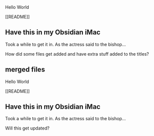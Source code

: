 Hello World

[[README]]

## Have this in my Obsidian iMac 

Took a while to get it in. As the actress said to the bishop...


How did some files get added and have extra stuff added to the titles?


## merged files


Hello World

[[README]]

## Have this in my Obsidian iMac 

Took a while to get it in. As the actress said to the bishop...

Will this get updated?